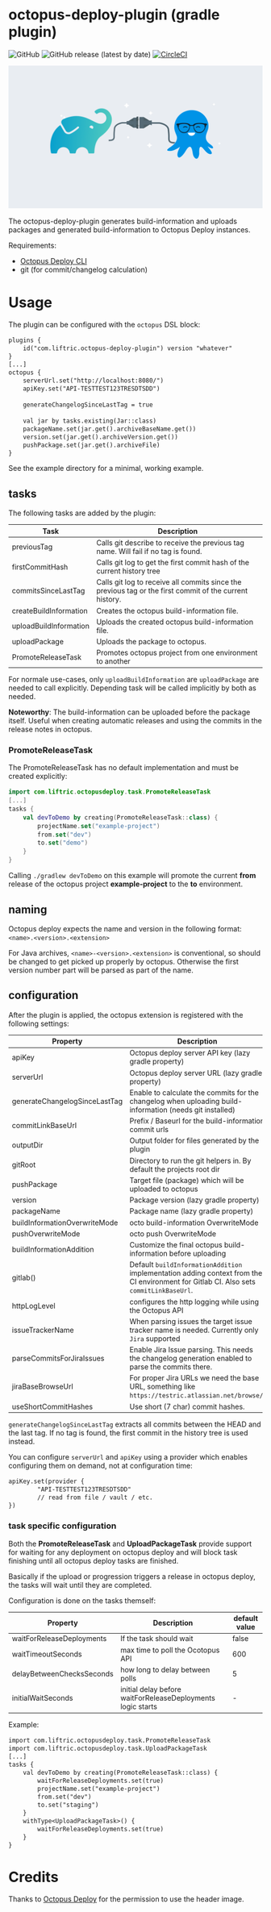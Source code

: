 # octopus-deploy-plugin (gradle plugin)
![GitHub](https://img.shields.io/github/license/Liftric/octopus-deploy-plugin)
![GitHub release (latest by date)](https://img.shields.io/github/v/release/Liftric/octopus-deploy-plugin)
[![CircleCI](https://circleci.com/gh/Liftric/octopus-deploy-plugin/tree/master.svg?style=svg)](https://circleci.com/gh/Liftric/octopus-deploy-plugin/tree/master)

![Gradle meets Octopus Deploy](./gradle-octopus.webp)

The octopus-deploy-plugin generates build-information and uploads packages and generated build-information to Octopus Deploy instances.

Requirements:
 * [Octopus Deploy CLI](https://octopus.com/downloads/octopuscli)
 * git (for commit/changelog calculation)
 
# Usage
The plugin can be configured with the `octopus` DSL block:
```
plugins {
    id("com.liftric.octopus-deploy-plugin") version "whatever"
}
[...]
octopus {
    serverUrl.set("http://localhost:8080/")
    apiKey.set("API-TESTTEST123TRESDTSDD")

    generateChangelogSinceLastTag = true

    val jar by tasks.existing(Jar::class)
    packageName.set(jar.get().archiveBaseName.get())
    version.set(jar.get().archiveVersion.get())
    pushPackage.set(jar.get().archiveFile)
}
```

See the example directory for a minimal, working example.

## tasks
The following tasks are added by the plugin:

Task | Description
---|---
previousTag | Calls git describe to receive the previous tag name. Will fail if no tag is found.
firstCommitHash | Calls git log to get the first commit hash of the current history tree
commitsSinceLastTag | Calls git log to receive all commits since the previous tag or the first commit of the current history.
createBuildInformation | Creates the octopus build-information file.
uploadBuildInformation | Uploads the created octopus build-information file.
uploadPackage | Uploads the package to octopus.
PromoteReleaseTask | Promotes octopus project from one environment to another

For normale use-cases, only `uploadBuildInformation` are `uploadPackage` are needed to call explicitly. Depending
task will be called implicitly by both as needed.

**Noteworthy**: The build-information can be uploaded before the package itself. 
Useful when creating automatic releases and using the commits in the release notes in octopus.

### PromoteReleaseTask
The PromoteReleaseTask has no default implementation and must be created explicitly:
```kotlin
import com.liftric.octopusdeploy.task.PromoteReleaseTask
[...]
tasks {
    val devToDemo by creating(PromoteReleaseTask::class) {
        projectName.set("example-project")
        from.set("dev")
        to.set("demo")
    }
}
```
Calling `./gradlew devToDemo` on this example will promote the current **from** release of the octopus project **example-project**
to the **to** environment.

## naming
Octopus deploy expects the name and version in the following format: `<name>.<version>.<extension>`

For Java archives, `<name>-<version>.<extension>` is conventional, so should be changed to get picked up properly by octopus.
Otherwise the first version number part will be parsed as part of the name.

## configuration
After the plugin is applied, the octopus extension is registered with the following settings:

Property | Description | default value 
---|---|---
apiKey | Octopus deploy server API key (lazy gradle property)| -
serverUrl | Octopus deploy server URL (lazy gradle property)| -
generateChangelogSinceLastTag | Enable to calculate the commits for the changelog when uploading build-information (needs git installed) | false
commitLinkBaseUrl | Prefix / Baseurl for the build-information commit urls | http://git.example.com/repo/commits/
outputDir | Output folder for files generated by the plugin | build/octopus
gitRoot | Directory to run the git helpers in. By default the projects root dir | project.rootDir
pushPackage | Target file (package) which will be uploaded to octopus | -
version | Package version (lazy gradle property)| -
packageName | Package name (lazy gradle property)| -
buildInformationOverwriteMode | octo build-information OverwriteMode | -
pushOverwriteMode | octo push OverwriteMode | -
buildInformationAddition | Customize the final octopus build-information before uploading | {}
gitlab() | Default `buildInformationAddition` implementation adding context from the CI environment for Gitlab CI. Also sets `commitLinkBaseUrl`. | not applied
httpLogLevel | configures the http logging while using the Octopus API | `HttpLoggingInterceptor.Level.NONE`
issueTrackerName | When parsing issues the target issue tracker name is needed. Currently only `Jira` supported | **optional/none**
parseCommitsForJiraIssues | Enable Jira Issue parsing. This needs the changelog generation enabled to parse the commits there. | **optional/none**
jiraBaseBrowseUrl | For proper Jira URLs we need the base URL, something like `https://testric.atlassian.net/browse/`. | **optional/none**
useShortCommitHashes | Use short (7 char) commit hashes. | true

`generateChangelogSinceLastTag` extracts all commits between the HEAD and the last tag. 
If no tag is found, the first commit in the history tree is used instead.

You can configure `serverUrl` and `apiKey` using a provider which enables configuring them on demand, not at configuration time:
```
apiKey.set(provider {
        "API-TESTTEST123TRESDTSDD"
        // read from file / vault / etc.
})
```

### task specific configuration
Both the **PromoteReleaseTask** and **UploadPackageTask** provide support for waiting
for any deployment on octopus deploy and will block task finishing until all octopus deploy tasks are finished.

Basically if the upload or progression triggers a release in octopus deploy, the tasks will wait until they are completed.

Configuration is done on the tasks themself:

Property | Description                                                 | default value 
---|---|---
waitForReleaseDeployments | If the task should wait                                     | false
waitTimeoutSeconds | max time to poll the Ocotopus API                           | 600
delayBetweenChecksSeconds | how long to delay between polls                             | 5
initialWaitSeconds | initial delay before waitForReleaseDeployments logic starts | -

Example:
```
import com.liftric.octopusdeploy.task.PromoteReleaseTask
import com.liftric.octopusdeploy.task.UploadPackageTask
[...]
tasks {
    val devToDemo by creating(PromoteReleaseTask::class) {
        waitForReleaseDeployments.set(true)
        projectName.set("example-project")
        from.set("dev")
        to.set("staging")
    }
    withType<UploadPackageTask>() {
        waitForReleaseDeployments.set(true)
    }
}
```

# Credits
Thanks to [Octopus Deploy](https://octopus.com/) for the permission to use the header image.
